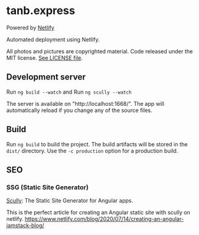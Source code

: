 # tanb.express

Powered by [Netlify](https://www.netlify.com/)

Automated deployment using Netlify.

All photos and pictures are copyrighted material. Code released under the MIT license. [See LICENSE file](LICENSE.md).


## Development server

Run `ng build --watch` and Run `ng scully --watch`

The server is available on "http://localhost:1668/". The app will automatically reload if you change any of the source files.

## Build

Run `ng build` to build the project. The build artifacts will be stored in the `dist/` directory. Use the `-c production` option for a production build.

## SEO

### SSG (Static Site Generator)

[Scully](https://scully.io/): The Static Site Generator for Angular apps.

This is the perfect article for creating an Angular static site with scully on netlify. https://www.netlify.com/blog/2020/07/14/creating-an-angular-jamstack-blog/

